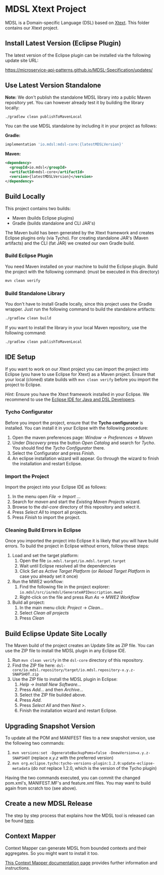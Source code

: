 # MDSL Xtext Project

MDSL is a Domain-specific Language (DSL) based on [Xtext](https://www.eclipse.org/Xtext/). This folder contains our Xtext project.

## Install Latest Version (Eclipse Plugin)
The latest version of the Eclipse plugin can be installed via the following update site URL:

https://microservice-api-patterns.github.io/MDSL-Specification/updates/

## Use Latest Version Standalone
**Note:** We don't publish the standalone MDSL library into a public Maven repository yet. You can however already test it by building the library locally:

```bash
./gradlew clean publishToMavenLocal
```

You can the use MDSL standalone by including it in your project as follows:

**Gradle:**

```gradle
implementation 'io.mdsl:mdsl-core:{latestMDSLVersion}'
```

**Maven:**

```xml
<dependency>
  <groupId>io.mdsl</groupId>
  <artifactId>mdsl-core</artifactId>
  <version>{latestMDSLVersion}</version>
</dependency>
```

## Build Locally
This project contains two builds:

 * Maven (builds Eclipse plugins)
 * Gradle (builds standalone and CLI JAR's)
 
The Maven build has been generated by the Xtext framework and creates Eclipse plugins only (via Tycho). For creating standalone JAR's (Maven artifacts) and the CLI (fat JAR) we created our own Gradle build.

### Build Eclipse Plugin
You need Maven installed on your machine to build the Eclipse plugin.
Build the project with the following command: (must be executed in this directory)

```bash
mvn clean verify
```

### Build Standalone Library
You don't have to install Gradle locally, since this project uses the Gradle wrapper. Just run the following command to build the standalone artifacts:

```bash
./gradlew clean build
```

If you want to install the library in your local Maven repository, use the following command:

```bash
./gradlew clean publishToMavenLocal
```

## IDE Setup
If you want to work on our Xtext project you can import the project into Eclipse (you have to use Eclipse for Xtext) as a Maven project. Ensure that your local (cloned) state builds with `mvn clean verify` before you import the project to Eclipse.

_Hint:_ Ensure you have the Xtext framework installed in your Eclipse. We recommend to use the [Eclipse IDE for Java and DSL Developers](https://www.eclipse.org/downloads/packages/release/2020-03/r/eclipse-ide-java-and-dsl-developers).

### Tycho Configurator
Before you import the project, ensure that the **Tycho configurator** is installed. You can install it in your Eclipse with the following procedure:

 1. Open the maven preferences page: _Window -> Preferences -> Maven_
 2. Under _Discovery_ press the button _Open Catalog_ and search for _Tycho_. You should find the _Tycho Configurator_ there.
 3. Select the Configurator and press _Finish_.
 4. An eclipse installation wizard will appear. Go through the wizard to finish the installation and restart Eclipse.

### Import the Project
Import the project into your Eclipse IDE as follows:

 1. In the menu open _File -> Import ..._
 2. Search for _maven_ and start the _Existing Maven Projects_ wizard.
 3. Browse to the _dsl-core_ directory of this repository and select it.
 4. Press _Select All_ to import all projects.
 5. Press _Finish_ to import the project.
 
### Cleaning Build Errors in Eclipse
Once you imported the project into Eclipse it is likely that you will have build errors. To build the project in Eclipse without errors, follow these steps:

 1. Load and set the target platform:
    1. Open the file `io.mdsl.target/io.mdsl.target.target`
    2. Wait until Eclipse resolved all the dependencies
    3. Click _Set as Active Target Platform_ (or _Reload Target Platform_ in case you already set it once)
 2. Run the MWE2 workflow:
    1. Find the following file in the project explorer: `io.mdsl/src/io/mdsl/GenerateAPIDescription.mwe2`
    2. Right-click on the file and press _Run As_ -> _MWE2 Workflow_
 3. Build all project:
    1. In the main menu click: _Project_ -> _Clean..._
    2. Select _Clean all projects_
    3. Press _Clean_
 
 ## Build Eclipse Update Site Locally
 The Maven build of the project creates an Update Site as ZIP file. You can use the ZIP file to install the MDSL plugin in any Eclipse IDE.
 
 1. Run `mvn clean verify` in the `dsl-core` directory of this repository.
 2. Find the ZIP file here: `dsl-core/io.mdsl.repository/target/io.mdsl.repository-x.y.z-SNAPSHOT.zip`
 3. Use the ZIP file to install the MDSL plugin in Eclipse:
    1. _Help -> Install New Software..._
    2. Press _Add..._ and then _Archive..._ 
    3. Select the ZIP file builded above.
    4. Press _Add_.
    5. Press _Select All_ and then _Next >_.
    6. Finish the installation wizard and restart Eclipse.

## Upgrading Snapshot Version
To update all the POM and MANIFEST files to a new snapshot version, use the following two commands:

 1. `mvn versions:set -DgenerateBackupPoms=false -DnewVersion=x.y.z-SNAPSHOT` (replace _x.y.z_ with the preferred version)
 2. `mvn org.eclipse.tycho:tycho-versions-plugin:1.2.0:update-eclipse-metadata` (do *not* replace 1.2.0, which is the version of the Tycho plugin)
 
Having the two commands executed, you can commit the changed pom.xml's, MANIFEST.MF's and feature.xml files. You may want to build again from scratch too (see above). 

## Create a new MDSL Release
The step by step process that explains how the MDSL tool is released can be found [here](./RELEASING.md).

## Context Mapper 
Context Mapper can generate MDSL from bounded contexts and their aggregates. So you might want to install it too.

[This Context Mapper documentation page](https://github.com/ContextMapper/context-mapper-dsl/wiki/IDE-Setup) provides further information and instructions.
